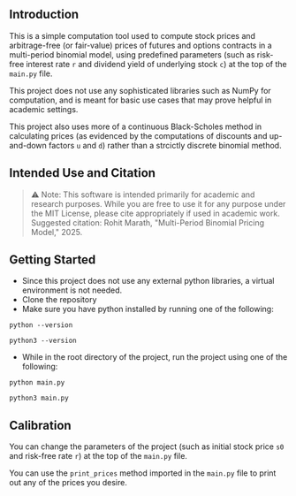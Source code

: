 ## Introduction

This is a simple computation tool used to compute stock prices and arbitrage-free (or fair-value) prices of futures and options contracts in a multi-period binomial model, using predefined parameters (such as risk-free interest rate `r` and dividend yield of underlying stock `c`) at the top of the `main.py` file.

This project does not use any sophisticated libraries such as NumPy for computation, and is meant for basic use cases that may prove helpful in academic settings.

This project also uses more of a continuous Black-Scholes method in calculating prices (as evidenced by the computations of discounts and up-and-down factors `u` and `d`) rather than a strcictly discrete binomial method.

## Intended Use and Citation

> ⚠️ Note: This software is intended primarily for academic and research purposes.
> While you are free to use it for any purpose under the MIT License, please cite appropriately if used in academic work.
> Suggested citation: Rohit Marath, "Multi-Period Binomial Pricing Model," 2025.

## Getting Started

- Since this project does not use any external python libraries, a virtual environment is not needed.
- Clone the repository
- Make sure you have python installed by running one of the following:

```
python --version
```

```
python3 --version
```

- While in the root directory of the project, run the project using one of the following:

```
python main.py
```

```
python3 main.py
```

## Calibration

You can change the parameters of the project (such as initial stock price `s0` and risk-free rate `r`) at the top of the `main.py` file.

You can use the `print_prices` method imported in the `main.py` file to print out any of the prices you desire.

